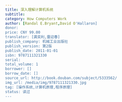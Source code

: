 ```yaml
---
title: 深入理解计算机系统
subtitle:
category: How Computers Work
author: [Randal E.Bryant,David O'Hallaron]
donor: 
price: CNY 99.00
translator: [龚奕利,雷迎春]
publish_company: 机械工业出版社
publish_version: 第2版
publish_date: 2011-01-01
isbn: 9787111321330
serial: 
total_volume: 1
borrower: []
borrow_date: []
source_url: http://book.douban.com/subject/5333562/
img_url: /media/img/9787111321330.jpg
tag: [操作系统,计算机原理,程序原理]
status: 读过
---
```

